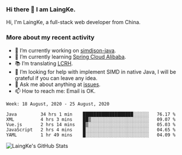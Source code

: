 ### Hi there 👋 I am LaingKe.

Hi, I'm LaingKe, a full-stack web developer from China.

### More about my recent activity

- 🔭 I’m currently working on [simdjson-java](https://github.com/laingke/simdjson-java).
- 🌱 I’m currently learning [Spring Cloud Alibaba](https://github.com/alibaba/spring-cloud-alibaba).
- :books: I’m translating [LCRH](https://github.com/LCTT/LCRH).
- 🤔 I’m looking for help with implement SIMD in native Java, I will be grateful if you can leave any idea.
- 💬 Ask me about anything at [issues](https://github.com/laingke/laingke/issues).
- 📫 How to reach me: Email is OK.

<!--START_SECTION:waka-->
```text
Week: 18 August, 2020 - 25 August, 2020

Java         34 hrs 1 min    ███████████████████░░░░░░   76.17 % 
XML          4 hrs 3 mins    ██▒░░░░░░░░░░░░░░░░░░░░░░   09.07 % 
Vue.js       2 hrs 14 mins   █▒░░░░░░░░░░░░░░░░░░░░░░░   05.03 % 
JavaScript   2 hrs 4 mins    █░░░░░░░░░░░░░░░░░░░░░░░░   04.65 % 
YAML         1 hr 49 mins    █░░░░░░░░░░░░░░░░░░░░░░░░   04.09 % 
```
<!--END_SECTION:waka-->

![LaingKe's GitHub Stats](https://github-readme-stats.vercel.app/api?username=laingke&show_icons=true&theme=nightowl&count_private=true)
